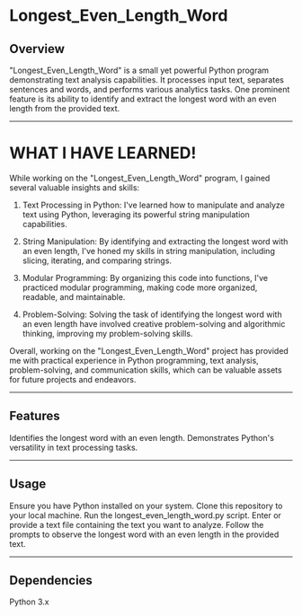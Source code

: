 # Longest_Even_Length_Word

## Overview

"Longest_Even_Length_Word" is a small yet powerful Python program demonstrating text analysis capabilities. It processes input text, separates sentences and words, and performs various analytics tasks. One prominent feature is its ability to identify and extract the longest word with an even length from the provided text.

___________________________________________

# WHAT I HAVE LEARNED!

While working on the "Longest_Even_Length_Word" program, I gained several valuable insights and skills:

1. Text Processing in Python: I've learned how to manipulate and analyze text using Python, leveraging its powerful string manipulation capabilities.

2. String Manipulation: By identifying and extracting the longest word with an even length, I've honed my skills in string manipulation, including slicing, iterating, and comparing strings.

3. Modular Programming: By organizing this code into functions, I've practiced modular programming, making code more organized, readable, and maintainable.

4. Problem-Solving: Solving the task of identifying the longest word with an even length have involved creative problem-solving and algorithmic thinking, improving my problem-solving skills.

Overall, working on the "Longest_Even_Length_Word" project has provided me with practical experience in Python programming, text analysis, problem-solving, and communication skills, which can be valuable assets for future projects and endeavors.
___________________________________________

## Features


Identifies the longest word with an even length.
Demonstrates Python's versatility in text processing tasks.

___________________________________________

## Usage


Ensure you have Python installed on your system.
Clone this repository to your local machine.
Run the longest_even_length_word.py script.
Enter or provide a text file containing the text you want to analyze.
Follow the prompts to observe the longest word with an even length in the provided text.

___________________________________________

## Dependencies

Python 3.x